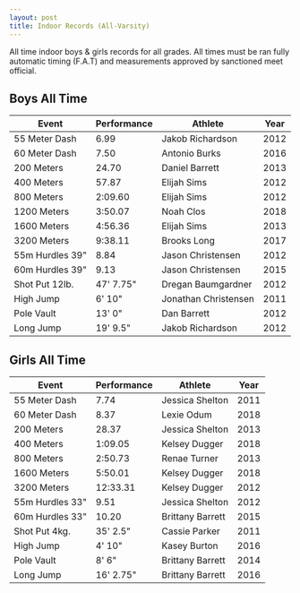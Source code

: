 ```yaml
---
layout: post
title: Indoor Records (All-Varsity)
---
```

All time indoor boys & girls records for all grades. All times must be ran fully automatic timing (F.A.T) and measurements approved by sanctioned meet official.

## Boys All Time

| Event           | Performance | Athlete           | Year |
| --------------- | ----------- | ----------------- | ---- |
| 55 Meter Dash   | 6.99        | Jakob Richardson     | 2012 |
| 60 Meter Dash   | 7.50        | Antonio Burks      | 2016 |
| 200 Meters      | 24.70       | Daniel Barrett     | 2013 |
| 400 Meters      | 57.87     | Elijah Sims      | 2012 |
| 800 Meters      | 2:09.60     | Elijah Sims      | 2012 |
| 1200 Meters      | 3:50.07     | Noah Clos      | 2018 |
| 1600 Meters     | 4:56.36     | Elijah Sims      | 2013 |
| 3200 Meters     | 9:38.11    | Brooks Long       | 2017 |
| 55m Hurdles 39" | 8.84       | Jason Christensen   | 2012 |
| 60m Hurdles 39" | 9.13       | Jason Christensen   | 2015 |
| Shot Put 12lb.  | 47' 7.75"      | Dregan Baumgardner     | 2012 |
| High Jump       | 6' 10"       | Jonathan Christensen | 2011 |
| Pole Vault      | 13' 0"       | Dan Barrett       | 2012 |
| Long Jump       | 19' 9.5"      | Jakob Richardson       | 2012 |

## Girls All Time

| Event           | Performance | Athlete          | Year |
| --------------- | ----------- | ---------------- | ---- |
| 55 Meter Dash   | 7.74        | Jessica Shelton  | 2011 |
| 60 Meter Dash   | 8.37        | Lexie Odum     | 2018 |
| 200 Meters      | 28.37       | Jessica Shelton | 2013 |
| 400 Meters      | 1:09.05     | Kelsey Dugger      | 2018 |
| 800 Meters      | 2:50.73            | Renae Turner | 2013     |
| 1600 Meters     | 5:50.01       | Kelsey Dugger |   2018   |
| 3200 Meters     | 12:33.31    | Kelsey Dugger    | 2012 |
| 55m Hurdles 33" | 9.51        | Jessica Shelton  | 2012 |
| 60m Hurdles 33" | 10.20       | Brittany Barrett     | 2015 |
| Shot Put 4kg.   | 35' 2.5"     | Cassie Parker       | 2011 |
| High Jump       | 4' 10"       | Kasey Burton       | 2016 |
| Pole Vault      |  8' 6"      | Brittany Barrett     | 2014 |
| Long Jump       | 16' 2.75"      | Brittany Barrett     | 2016 |
